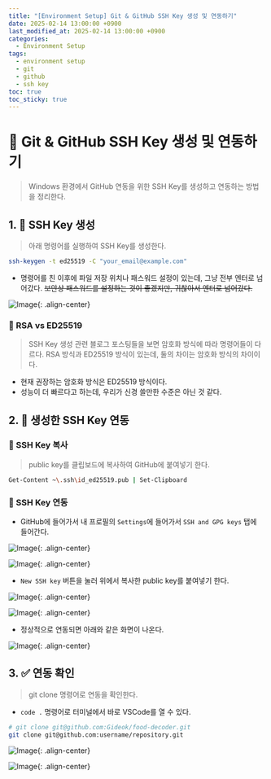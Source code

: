 ```yaml
---
title: "[Environment Setup] Git & GitHub SSH Key 생성 및 연동하기"
date: 2025-02-14 13:00:00 +0900
last_modified_at: 2025-02-14 13:00:00 +0900
categories: 
  - Environment Setup
tags:
  - environment setup
  - git
  - github
  - ssh key
toc: true
toc_sticky: true
---
```


# 🎯 Git & GitHub SSH Key 생성 및 연동하기

>  Windows 환경에서 GitHub 연동을 위한 SSH Key를 생성하고 연동하는 방법을 정리한다.

## 1. 🔑 SSH Key 생성

> 아래 명령어를 실행하여 SSH Key를 생성한다.

```bash
ssh-keygen -t ed25519 -C "your_email@example.com"
```

- 명령어를 친 이후에 파일 저장 위치나 패스워드 설정이 있는데, 그냥 전부 엔터로 넘어갔다. ~~보안상 패스워드를 설정하는 것이 좋겠지만, 귀찮아서 엔터로 넘어갔다.~~

![Image](https://github.com/user-attachments/assets/ab8d0eca-37c1-4922-b33a-585efaca4575){: .align-center}

### 🧠 RSA vs ED25519

> SSH Key 생성 관련 블로그 포스팅들을 보면 암호화 방식에 따라 명령어들이 다르다. RSA 방식과 ED25519 방식이 있는데, 둘의 차이는 암호화 방식의 차이이다.

- 현재 권장하는 암호화 방식은 ED25519 방식이다.
- 성능이 더 빠르다고 하는데, 우리가 신경 쓸만한 수준은 아닌 것 같다.

## 2. 🔄 생성한 SSH Key 연동

### 📝 SSH Key 복사

> public key를 클립보드에 복사하여 GitHub에 붙여넣기 한다.

```bash
Get-Content ~\.ssh\id_ed25519.pub | Set-Clipboard
```

### 🔄 SSH Key 연동

- GitHub에 들어가서 내 프로필의 `Settings`에 들어가서 `SSH and GPG keys` 탭에 들어간다.

![Image](https://github.com/user-attachments/assets/716af3d5-8cd3-43f4-a3a3-17653afff819){: .align-center}

![Image](https://github.com/user-attachments/assets/70644a96-6180-4deb-8805-af53c7571bbd){: .align-center}

- `New SSH key` 버튼을 눌러 위에서 복사한 public key를 붙여넣기 한다.

![Image](https://github.com/user-attachments/assets/f8a67d93-3654-4c6c-bd5f-e3ad47a5a7ab){: .align-center}

![Image](https://github.com/user-attachments/assets/135d1f70-4e25-455c-95f1-d637d698a661){: .align-center}

- 정상적으로 연동되면 아래와 같은 화면이 나온다.

![Image](https://github.com/user-attachments/assets/27f12c72-1a3f-49bf-9fd0-fd926e4e91f1){: .align-center}

## 3. ✅ 연동 확인

> git clone 명령어로 연동을 확인한다.

- `code .` 명령어로 터미널에서 바로 VSCode를 열 수 있다.

```bash
# git clone git@github.com:Gideok/food-decoder.git
git clone git@github.com:username/repository.git
```

![Image](https://github.com/user-attachments/assets/6515f19d-96b4-4b68-aa39-90f62800c1a6){: .align-center}

![Image](https://github.com/user-attachments/assets/957926d7-ebdc-45ff-a981-d4a1dcd6765a){: .align-center}